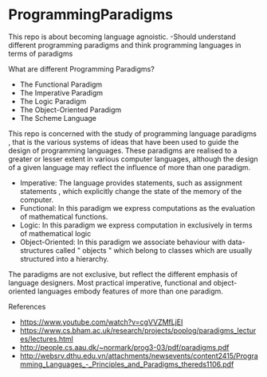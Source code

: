 # ProgrammingParadigms
This repo is about becoming language agnoistic. -Should understand different programming paradigms and think programming languages in terms of paradigms

What are different Programming Paradigms?
- The Functional Paradigm
- The Imperative Paradigm
- The Logic Paradigm
- The Object-Oriented Paradigm
- The Scheme Language

This repo is concerned with the study of programming language paradigms , that is the various systems of ideas that have been used to guide the design of programming languages. These paradigms are realised to a greater or lesser extent in various computer languages, although the design of a given language may reflect the influence of more than one paradigm.

- Imperative: The language provides statements, such as assignment statements , which explicitly change the state of the memory of the computer.
- Functional: In this paradigm we express computations as the evaluation of mathematical functions.
- Logic: In this paradigm we express computation in exclusively in terms of mathematical logic
- Object-Oriented: In this paradigm we associate behaviour with data-structures called " objects " which belong to classes which are usually structured into a hierarchy.

The paradigms are not exclusive, but reflect the different emphasis of language designers. Most practical imperative, functional and object-oriented languages embody features of more than one paradigm.


References
- https://www.youtube.com/watch?v=cgVVZMfLjEI
- https://www.cs.bham.ac.uk/research/projects/poplog/paradigms_lectures/lectures.html
- http://people.cs.aau.dk/~normark/prog3-03/pdf/paradigms.pdf
- http://websrv.dthu.edu.vn/attachments/newsevents/content2415/Programming_Languages_-_Principles_and_Paradigms_thereds1106.pdf
